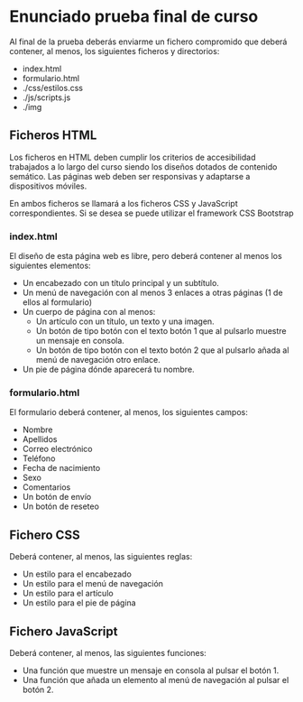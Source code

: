 # Enunciado prueba final de curso

Al final de la prueba deberás enviarme un fichero compromido que deberá contener, al menos, los siguientes ficheros y directorios:
- index.html
- formulario.html
- ./css/estilos.css
- ./js/scripts.js
- ./img

## Ficheros HTML

Los ficheros en HTML deben cumplir los criterios de accesibilidad trabajados a lo largo del curso siendo los diseños dotados de contenido semático. Las páginas web deben ser responsivas y adaptarse a dispositivos móviles.

En ambos ficheros se llamará a los ficheros CSS y JavaScript correspondientes. Si se desea se puede utilizar el framework CSS Bootstrap

### index.html

El diseño de esta página web es libre, pero deberá contener al menos los siguientes elementos:
- Un encabezado con un título principal y un subtítulo.
- Un menú de navegación con al menos 3 enlaces a otras páginas (1 de ellos al formulario)
- Un cuerpo de página con al menos:
  - Un artículo con un título, un texto y una imagen.
  - Un botón de tipo botón con el texto botón 1 que al pulsarlo muestre un mensaje en consola.
  - Un botón de tipo botón con el texto botón 2 que al pulsarlo añada al menú de navegación otro enlace.
- Un pie de página dónde aparecerá tu nombre.

### formulario.html

El formulario deberá contener, al menos, los siguientes campos:
- Nombre
- Apellidos
- Correo electrónico
- Teléfono
- Fecha de nacimiento
- Sexo
- Comentarios
- Un botón de envío
- Un botón de reseteo

## Fichero CSS

Deberá contener, al menos, las siguientes reglas:
- Un estilo para el encabezado
- Un estilo para el menú de navegación
- Un estilo para el artículo
- Un estilo para el pie de página

## Fichero JavaScript

Deberá contener, al menos, las siguientes funciones:
- Una función que muestre un mensaje en consola al pulsar el botón 1.
- Una función que añada un elemento al menú de navegación al pulsar el botón 2.